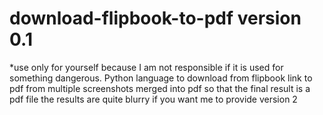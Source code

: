 # download-flipbook-to-pdf version 0.1
*use only for yourself because I am not responsible if it is used for something dangerous.
Python language to download from flipbook link to pdf from multiple screenshots merged into pdf so that the final result is a pdf file
the results are quite blurry if you want me to provide version 2

